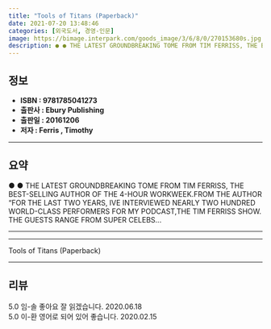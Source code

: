 ```yaml
---
title: "Tools of Titans (Paperback)"
date: 2021-07-20 13:48:46
categories: [외국도서, 경영-인문]
image: https://bimage.interpark.com/goods_image/3/6/8/0/270153680s.jpg
description: ● ● THE LATEST GROUNDBREAKING TOME FROM TIM FERRISS, THE BEST-SELLING AUTHOR OF THE 4-HOUR WORKWEEK.FROM THE AUTHOR “FOR THE LAST TWO YEARS, IVE INTERVIEWED N
---
```


## **정보**

- **ISBN : 9781785041273**
- **출판사 : Ebury Publishing**
- **출판일 : 20161206**
- **저자 : Ferris , Timothy**

------



## **요약**

●  ●  THE LATEST GROUNDBREAKING TOME FROM TIM FERRISS, THE BEST-SELLING AUTHOR OF THE 4-HOUR WORKWEEK.FROM THE AUTHOR “FOR THE LAST TWO YEARS, IVE INTERVIEWED NEARLY TWO HUNDRED WORLD-CLASS PERFORMERS FOR MY PODCAST,THE TIM FERRISS SHOW. THE GUESTS RANGE FROM SUPER CELEBS... 

------



------


Tools of Titans (Paperback) 

------


## **리뷰** 

5.0 임-솔 좋아요 잘 읽겠습니다.  2020.06.18 <br/>5.0 이-환 영어로 되어 있어 좋습니다.  2020.02.15 <br/>